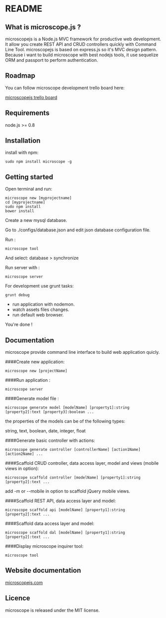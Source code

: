 README
======

What is microscope.js ?
-----------------------

microscopejs is a Node.js MVC framework for productive web development.
It allow you create REST API and CRUD controllers quickly with Command Line Tool.
microscopejs is based on express.js so it's MVC design pattern.
Because i want to build microscope with best nodejs tools, it use sequelize ORM and passport to perform authentication.

Roadmap
-------

You can follow microscope development trello board here:

[microscopejs trello board](https://trello.com/b/wuNvfCiH/microscopejs)

Requirements
------------

node.js >= 0.8

Installation
------------
install with npm:

	sudo npm install microscope -g

Getting started
---------------

Open terminal and run:

	microscope new [myprojectname]
	cd [myprojectname]
	sudo npm install
	bower install

Create a new mysql database.

Go to ./configs/database.json and edit json database configuration file.

Run :

	microscope tool

And select: database > synchronize

Run server with :

	microscope server

For development use grunt tasks:

	grunt debug

* run application with nodemon.
* watch assets files changes.
* run default web browser.

You're done !

Documentation
-------------

microscope provide command line interface to build web application quicly.

####Create new application:

	microscope new [projectName]
	
####Run application :

	microscope server

####Generate model file :

	microscope generate model [modelName] [property1]:string [property2]:text [property3]:boolean ...

the properties of the models can be of the following types:

string, text, boolean, date, integer, float

####Generate basic controller with actions:

	microscope generate controller [controllerName] [action1Name] [action2Name] ...

####Scaffold CRUD controller, data access layer, model and views (mobile views in option):

	microscope scaffold controller [modelName] [property1]:string [property2]:text ...

add -m or --mobile in option to scaffold jQuery mobile views.

####Scaffold REST API, data access layer and model:

	microscope scaffold api [modelName] [property1]:string [property2]:text ...

####Scaffold data access layer and model:

	microscope scaffold dal [modelName] [property1]:string [property2]:text ...

####Display microscope inquirer tool:
	
	microscope tool

Website documentation
---------------------

[microscopejs.com](http://www.microscopejs.com/)

Licence
-------

microscope is released under the MIT license.